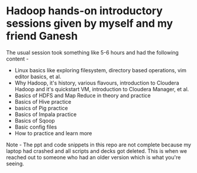 # Hadoop hands-on introductory sessions given by myself and my friend Ganesh

The usual session took something like 5-6 hours and had the following content - 

- Linux basics like exploring filesystem, directory based operations, vim editor basics, et al.
- Why Hadoop, it's history, various flavours, introduction to Cloudera Hadoop and it's quickstart VM, introduction to Cloudera Manager, et al.
- Basics of HDFS and Map Reduce in theory and practice
- Basics of Hive practice
- basics of Pig practice
- Basics of Impala practice
- Basics of Sqoop
- Basic config files
- How to practice and learn more

Note - The ppt and code snippets in this repo are not complete because my laptop had crashed and all scripts and decks got deleted. This is when we reached out to someone who had an older version which is what you're seeing.
